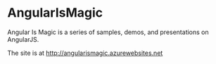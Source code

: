 AngularIsMagic
==============

Angular Is Magic is a series of samples, demos, and presentations on AngularJS.

The site is at http://angularismagic.azurewebsites.net
